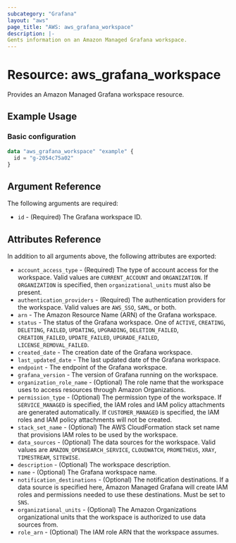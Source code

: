 ```yaml
---
subcategory: "Grafana"
layout: "aws"
page_title: "AWS: aws_grafana_workspace"
description: |-
Gents information on an Amazon Managed Grafana workspace.
---
```


# Resource: aws_grafana_workspace

Provides an Amazon Managed Grafana workspace resource.

## Example Usage

### Basic configuration

```terraform
data "aws_grafana_workspace" "example" {
  id = "g-2054c75a02"
}
```

## Argument Reference

The following arguments are required:

* `id` - (Required) The Grafana workspace ID.

## Attributes Reference

In addition to all arguments above, the following attributes are exported:
* `account_access_type` - (Required) The type of account access for the workspace. Valid values are `CURRENT_ACCOUNT` and `ORGANIZATION`. If `ORGANIZATION` is specified, then `organizational_units` must also be present.
* `authentication_providers` - (Required) The authentication providers for the workspace. Valid values are `AWS_SSO`, `SAML`, or both.
* `arn` - The Amazon Resource Name (ARN) of the Grafana workspace.
* `status` - The status of the Grafana workspace. One of `ACTIVE`, `CREATING`, `DELETING`, `FAILED`, `UPDATING`, `UPGRADING`, `DELETION_FAILED`, `CREATION_FAILED`, `UPDATE_FAILED`, `UPGRADE_FAILED`, `LICENSE_REMOVAL_FAILED`.
* `created_date` - The creation date of the Grafana workspace.
* `last_updated_date` - The last updated date of the Grafana workspace.
* `endpoint` - The endpoint of the Grafana workspace.
* `grafana_version` - The version of Grafana running on the workspace.
* `organization_role_name` - (Optional) The role name that the workspace uses to access resources through Amazon Organizations.
* `permission_type` - (Optional) The permission type of the workspace. If `SERVICE_MANAGED` is specified, the IAM roles and IAM policy attachments are generated automatically. If `CUSTOMER_MANAGED` is specified, the IAM roles and IAM policy attachments will not be created.
* `stack_set_name` - (Optional) The AWS CloudFormation stack set name that provisions IAM roles to be used by the workspace.
* `data_sources` - (Optional) The data sources for the workspace. Valid values are `AMAZON_OPENSEARCH_SERVICE`, `CLOUDWATCH`, `PROMETHEUS`, `XRAY`, `TIMESTREAM`, `SITEWISE`.
* `description` - (Optional) The workspace description.
* `name` - (Optional) The Grafana workspace name.
* `notification_destinations` - (Optional) The notification destinations. If a data source is specified here, Amazon Managed Grafana will create IAM roles and permissions needed to use these destinations. Must be set to `SNS`.
* `organizational_units` - (Optional) The Amazon Organizations organizational units that the workspace is authorized to use data sources from.
* `role_arn` - (Optional) The IAM role ARN that the workspace assumes.